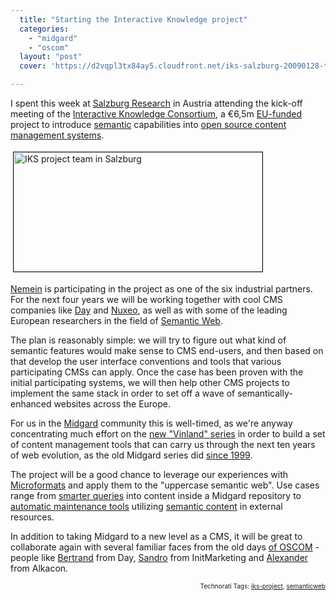 ```yaml
---
  title: "Starting the Interactive Knowledge project"
  categories: 
    - "midgard"
    - "oscom"
  layout: "post"
  cover: 'https://d2vqpl3tx84ay5.cloudfront.net/iks-salzburg-20090128-tm.jpg'

---
```

<p>
I spent this week at <a href="http://www.salzburgresearch.at/">Salzburg Research</a> in Austria attending the kick-off meeting of the <a href="http://www.iks-project.eu/">Interactive Knowledge Consortium</a>, a €6,5m <a href="http://cordis.europa.eu/fp7/">EU-funded</a> project to introduce <a href="http://www.w3.org/DesignIssues/Semantic.html">semantic</a> capabilities into <a href="http://en.wikipedia.org/wiki/Category:Free_content_management_systems">open source content management systems</a>.
</p><p>
<a href="https://d2vqpl3tx84ay5.cloudfront.net/iks-salzburg-20090128.png"><img src="https://d2vqpl3tx84ay5.cloudfront.net/iks-salzburg-20090128-tm.jpg" height="191" width="398" border="1" hspace="4" vspace="4" alt="IKS project team in Salzburg" title="IKS project team in Salzburg" /></a>
</p><p>
<a href="http://nemein.com/en/">Nemein</a> is participating in the project as one of the six industrial partners. For the next four years we will be working together with cool CMS companies like <a href="http://www.day.com/content/day/en.html">Day</a> and <a href="http://www.nuxeo.com/en/">Nuxeo</a>, as well as with some of the leading European researchers in the field of <a href="http://en.wikipedia.org/wiki/Semantic_Web">Semantic Web</a>.
</p><p>
The plan is reasonably simple: we will try to figure out what kind of semantic features would make sense to CMS end-users, and then based on that develop the user interface conventions and tools that various participating CMSs can apply. Once the case has been proven with the initial participating systems, we will then help other CMS projects to implement the same stack in order to set off a wave of semantically-enhanced websites across the Europe.
</p><p>
For us in the <a href="http://www.midgard-project.org/">Midgard</a> community this is well-timed, as we're anyway concentrating much effort on the <a href="http://bergie.iki.fi/blog/midgard_2-more_than_just_php-more_than_just_cms/">new "Vinland" series</a> in order to build a set of content management tools that can carry us through the next ten years of web evolution, as the old Midgard series did <a href="http://www.linuxtoday.com/developer/1999050701705NWSW">since 1999</a>.
</p><p>
The project will be a good chance to leverage our experiences with <a href="http://bergie.iki.fi/blog/getting-started-with-microformats/">Microformats</a> and apply them to the "uppercase semantic web". Use cases range from <a href="http://en.wikipedia.org/wiki/SPARQL">smarter queries</a> into content inside a Midgard repository to <a href="http://bergie.iki.fi/blog/contact_management_and_microformats/">automatic maintenance tools</a> utilizing <a href="http://www.w3.org/TR/xhtml-rdfa-primer/">semantic content</a> in external resources.
</p><p>
In addition to taking Midgard to a new level as a CMS, it will be great to collaborate again with several familiar faces from the old days <a href="http://bergie.iki.fi/blog/the-doubtful-future-of-oscom/">of OSCOM</a> - people like <a href="http://grep.codeconsult.ch/">Bertrand</a> from Day, <a href="http://sandro.groganz.com/weblog/">Sandro</a> from InitMarketing and <a href="http://www.ohloh.net/accounts/OpenAlex">Alexander</a> from Alkacon.
</p>
<p style="text-align:right;font-size:10px;">Technorati Tags: <a href="http://www.technorati.com/tag/iks-project" rel="tag">iks-project</a>, <a href="http://www.technorati.com/tag/semanticweb" rel="tag">semanticweb</a></p>
